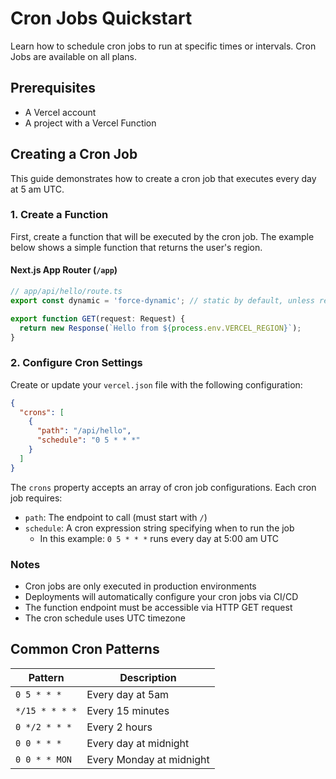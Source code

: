 # Cron Jobs Quickstart

Learn how to schedule cron jobs to run at specific times or intervals. Cron Jobs are available on all plans.

## Prerequisites

- A Vercel account
- A project with a Vercel Function

## Creating a Cron Job

This guide demonstrates how to create a cron job that executes every day at 5 am UTC.

### 1. Create a Function

First, create a function that will be executed by the cron job. The example below shows a simple function that returns the user's region.

#### Next.js App Router (`/app`)

```typescript
// app/api/hello/route.ts
export const dynamic = 'force-dynamic'; // static by default, unless reading the request

export function GET(request: Request) {
  return new Response(`Hello from ${process.env.VERCEL_REGION}`);
}
```

### 2. Configure Cron Settings

Create or update your `vercel.json` file with the following configuration:

```json
{
  "crons": [
    {
      "path": "/api/hello",
      "schedule": "0 5 * * *"
    }
  ]
}
```

The `crons` property accepts an array of cron job configurations. Each cron job requires:

- `path`: The endpoint to call (must start with `/`)
- `schedule`: A cron expression string specifying when to run the job
  - In this example: `0 5 * * *` runs every day at 5:00 am UTC

### Notes

- Cron jobs are only executed in production environments
- Deployments will automatically configure your cron jobs via CI/CD
- The function endpoint must be accessible via HTTP GET request
- The cron schedule uses UTC timezone

## Common Cron Patterns

| Pattern | Description |
|---------|-------------|
| `0 5 * * *` | Every day at 5am |
| `*/15 * * * *` | Every 15 minutes |
| `0 */2 * * *` | Every 2 hours |
| `0 0 * * *` | Every day at midnight |
| `0 0 * * MON` | Every Monday at midnight |
